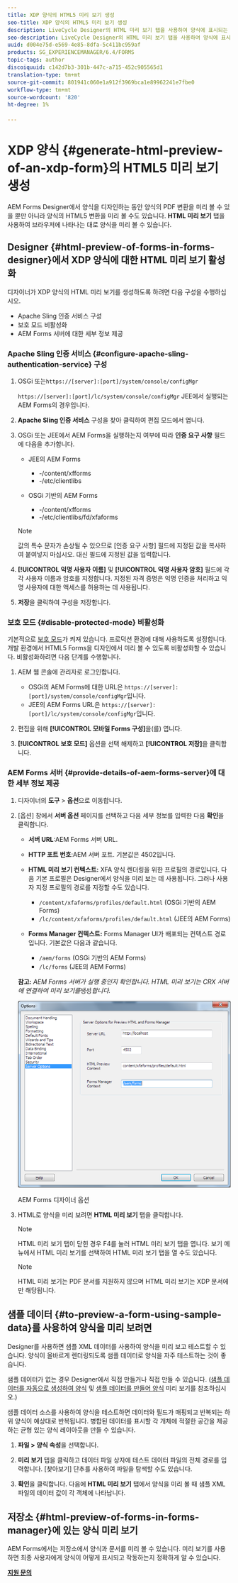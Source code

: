 ```yaml
---
title: XDP 양식의 HTML5 미리 보기 생성
seo-title: XDP 양식의 HTML5 미리 보기 생성
description: LiveCycle Designer의 HTML 미리 보기 탭을 사용하여 양식에 표시되는 내용을 미리 볼 수 있습니다.
seo-description: LiveCycle Designer의 HTML 미리 보기 탭을 사용하여 양식에 표시되는 내용을 미리 볼 수 있습니다.
uuid: d004e75d-e569-4e85-8dfa-5c411bc959af
products: SG_EXPERIENCEMANAGER/6.4/FORMS
topic-tags: author
discoiquuid: c142d7b3-301b-447c-a715-452c905565d1
translation-type: tm+mt
source-git-commit: 801941c060e1a912f3969bca1e89962241e7fbe0
workflow-type: tm+mt
source-wordcount: '820'
ht-degree: 1%

---
```



# XDP 양식 {#generate-html-preview-of-an-xdp-form}의 HTML5 미리 보기 생성

AEM Forms Designer에서 양식을 디자인하는 동안 양식의 PDF 변환을 미리 볼 수 있을 뿐만 아니라 양식의 HTML5 변환을 미리 볼 수도 있습니다. **HTML 미리 보기** 탭을 사용하여 브라우저에 나타나는 대로 양식을 미리 볼 수 있습니다.

## Designer {#html-preview-of-forms-in-forms-designer}에서 XDP 양식에 대한 HTML 미리 보기 활성화

디자이너가 XDP 양식의 HTML 미리 보기를 생성하도록 하려면 다음 구성을 수행하십시오.

* Apache Sling 인증 서비스 구성
* 보호 모드 비활성화
* AEM Forms 서버에 대한 세부 정보 제공

### Apache Sling 인증 서비스 {#configure-apache-sling-authentication-service} 구성

1. OSGi 또는`https://[server]:[port]/system/console/configMgr`

   `https://[server]:[port]/lc/system/console/configMgr` JEE에서 실행되는 AEM Forms의 경우입니다.

1. **Apache Sling 인증 서비스** 구성을 찾아 클릭하여 편집 모드에서 엽니다.

1. OSGi 또는 JEE에서 AEM Forms을 실행하는지 여부에 따라 **인증 요구 사항** 필드에 다음을 추가합니다.

   * JEE의 AEM Forms

      * -/content/xfforms
      * -/etc/clientlibs
   * OSGi 기반의 AEM Forms

      * -/content/xfforms
      * -/etc/clientlibs/fd/xfaforms

   >[!NOTE]
   >
   >값의 특수 문자가 손상될 수 있으므로 [인증 요구 사항] 필드에 지정된 값을 복사하여 붙여넣지 마십시오. 대신 필드에 지정된 값을 입력합니다.

1. **[!UICONTROL 익명 사용자 이름]** 및 **[!UICONTROL 익명 사용자 암호]** 필드에 각각 사용자 이름과 암호를 지정합니다. 지정된 자격 증명은 익명 인증을 처리하고 익명 사용자에 대한 액세스를 허용하는 데 사용됩니다.
1. **저장**&#x200B;을 클릭하여 구성을 저장합니다.

### 보호 모드 {#disable-protected-mode} 비활성화

기본적으로 [보호 모드](/help/forms/using/get-xdp-pdf-documents-aem.md)가 켜져 있습니다. 프로덕션 환경에 대해 사용하도록 설정합니다. 개발 환경에서 HTML5 Forms을 디자인에서 미리 볼 수 있도록 비활성화할 수 있습니다. 비활성화하려면 다음 단계를 수행합니다.

1. AEM 웹 콘솔에 관리자로 로그인합니다.

   * OSGi의 AEM Forms에 대한 URL은 `https://[server]:[port]/system/console/configMgr`입니다.
   * JEE의 AEM Forms URL은 `https://[server]:[port]/lc/system/console/configMgr`입니다.

1. 편집을 위해 **[!UICONTROL 모바일 Forms 구성]**&#x200B;을(를) 엽니다.
1. **[!UICONTROL 보호 모드]** 옵션을 선택 해제하고 **[!UICONTROL 저장]**&#x200B;을 클릭합니다.

### AEM Forms 서버 {#provide-details-of-aem-forms-server}에 대한 세부 정보 제공

1. 디자이너의 **도구** > **옵션**&#x200B;으로 이동합니다.
1. [옵션] 창에서 **서버 옵션** 페이지를 선택하고 다음 세부 정보를 입력한 다음 **확인**&#x200B;을 클릭합니다.

   * **서버 URL**:AEM Forms 서버 URL.
   * **HTTP 포트 번호**:AEM 서버 포트. 기본값은 4502입니다.
   * **HTML 미리 보기 컨텍스트:** XFA 양식 렌더링을 위한 프로필의 경로입니다. 다음 기본 프로필은 Designer에서 양식을 미리 보는 데 사용됩니다. 그러나 사용자 지정 프로필의 경로를 지정할 수도 있습니다.

      * `/content/xfaforms/profiles/default.html` (OSGi 기반의 AEM Forms)
      * `/lc/content/xfaforms/profiles/default.html` (JEE의 AEM Forms)
   * **Forms Manager 컨텍스트:** Forms Manager UI가 배포되는 컨텍스트 경로입니다. 기본값은 다음과 같습니다.

      * `/aem/forms` (OSGi 기반의 AEM Forms)
      * `/lc/forms` (JEE의 AEM Forms)

   **참고:** *AEM Forms 서버가 실행 중인지 확인합니다. HTML 미리 보기는 CRX 서버에 연결하여 미리 보기를*&#x200B;생성&#x200B;*합니다.*

   ![AEM Forms 디자이너 옵션  ](assets/server_options.png)

   AEM Forms 디자이너 옵션

1. HTML로 양식을 미리 보려면 **HTML 미리 보기** 탭을 클릭합니다.

   >[!NOTE]
   >
   >HTML 미리 보기 탭이 닫힌 경우 F4를 눌러 HTML 미리 보기 탭을 엽니다. 보기 메뉴에서 HTML 미리 보기를 선택하여 HTML 미리 보기 탭을 열 수도 있습니다.

   >[!NOTE]
   >
   >HTML 미리 보기는 PDF 문서를 지원하지 않으며 HTML 미리 보기는 XDP 문서에만 해당됩니다.

## 샘플 데이터 {#to-preview-a-form-using-sample-data}를 사용하여 양식을 미리 보려면

Designer를 사용하면 샘플 XML 데이터를 사용하여 양식을 미리 보고 테스트할 수 있습니다. 양식이 올바르게 렌더링되도록 샘플 데이터로 양식을 자주 테스트하는 것이 좋습니다.

샘플 데이터가 없는 경우 Designer에서 직접 만들거나 직접 만들 수 있습니다. ([샘플 데이터를 자동으로 생성하여 양식](https://help.adobe.com/en_US/AEMForms/6.1/DesignerHelp/WS107c29ade9134a2c136ae6f212a1f379c94-8000.2.html#WS92d06802c76abadb-728f46ac129b395660c-7efe.2) 및 [샘플 데이터를 만들어 양식](https://help.adobe.com/en_US/AEMForms/6.1/DesignerHelp/WS107c29ade9134a2c136ae6f212a1f379c94-8000.2.html#WS92d06802c76abadb-728f46ac129b395660c-7eff.2) 미리 보기를 참조하십시오.)

샘플 데이터 소스를 사용하여 양식을 테스트하면 데이터와 필드가 매핑되고 반복되는 하위 양식이 예상대로 반복됩니다. 병합된 데이터를 표시할 각 개체에 적절한 공간을 제공하는 균형 있는 양식 레이아웃을 만들 수 있습니다.

1. **파일 > 양식 속성**&#x200B;을 선택합니다.

1. **미리 보기** 탭을 클릭하고 데이터 파일 상자에 테스트 데이터 파일의 전체 경로를 입력합니다. [찾아보기] 단추를 사용하여 파일을 탐색할 수도 있습니다.

1. **확인**&#x200B;을 클릭합니다. 다음에 **HTML 미리 보기** 탭에서 양식을 미리 볼 때 샘플 XML 파일의 데이터 값이 각 객체에 나타납니다.

## 저장소 {#html-preview-of-forms-in-forms-manager}에 있는 양식 미리 보기

AEM Forms에서는 저장소에서 양식과 문서를 미리 볼 수 있습니다. 미리 보기를 사용하면 최종 사용자에게 양식이 어떻게 표시되고 작동하는지 정확하게 알 수 있습니다.

[**지원 문의**](https://www.adobe.com/account/sign-in.supportportal.html)
